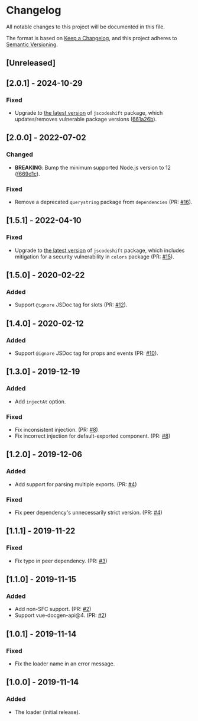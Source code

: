 # Changelog

All notable changes to this project will be documented in this file.

The format is based on [Keep a Changelog](https://keepachangelog.com/en/1.0.0/),
and this project adheres to [Semantic Versioning](https://semver.org/spec/v2.0.0.html).

## [Unreleased]

## [2.0.1] - 2024-10-29

### Fixed

- Upgrade to [the latest version](https://github.com/facebook/jscodeshift/releases/tag/v17.0.0) of `jscodeshift` package, which updates/removes vulnerable package versions ([661a26b](https://github.com/pocka/vue-docgen-loader/commit/661a26b98f745e839056044ec1f22ab53259c32e)).

## [2.0.0] - 2022-07-02

### Changed

- **BREAKING**: Bump the minimum supported Node.js version to 12 ([f669d1c](https://github.com/pocka/vue-docgen-loader/commit/f669d1c8bd539ad31c7e8522b3ac9e3b516c04eb)).

### Fixed

- Remove a deprecated `querystring` package from `dependencies` (PR: [#16](https://github.com/pocka/vue-docgen-loader/pull/16)).

## [1.5.1] - 2022-04-10

### Fixed

- Upgrade to [the latest version](https://github.com/facebook/jscodeshift/releases/tag/0.13.1) of `jscodeshift` package, which includes mitigation for a security vulnerability in `colors` package (PR: [#15](https://github.com/pocka/vue-docgen-loader/pull/15)).

## [1.5.0] - 2020-02-22

### Added

- Support `@ignore` JSDoc tag for slots (PR: [#12](https://github.com/pocka/vue-docgen-loader/pull/12)).

## [1.4.0] - 2020-02-12

### Added

- Support `@ignore` JSDoc tag for props and events (PR: [#10](https://github.com/pocka/vue-docgen-loader/pull/10)).

## [1.3.0] - 2019-12-19

### Added

- Add `injectAt` option.

### Fixed

- Fix inconsistent injection. (PR: [#8](https://github.com/pocka/vue-docgen-loader/pull/8))
- Fix incorrect injection for default-exported component. (PR: [#8](https://github.com/pocka/vue-docgen-loader/pull/8))

## [1.2.0] - 2019-12-06

### Added

- Add support for parsing multiple exports. (PR: [#4](https://github.com/pocka/vue-docgen-loader/pull/4))

### Fixed

- Fix peer dependency's unnecessarily strict version. (PR: [#4](https://github.com/pocka/vue-docgen-loader/pull/4))

## [1.1.1] - 2019-11-22

### Fixed

- Fix typo in peer dependency. (PR: [#3](https://github.com/pocka/vue-docgen-loader/pull/3))

## [1.1.0] - 2019-11-15

### Added

- Add non-SFC support. (PR: [#2](https://github.com/pocka/vue-docgen-loader/pull/2))
- Support vue-docgen-api@4. (PR: [#2](https://github.com/pocka/vue-docgen-loader/pull/2))

## [1.0.1] - 2019-11-14

### Fixed

- Fix the loader name in an error message.

## [1.0.0] - 2019-11-14

### Added

- The loader (initial release).
